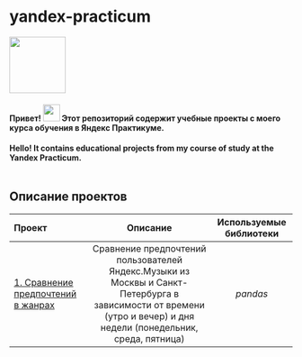 # yandex-practicum

<div id="header" align="left">
  <img src="https://cdn.dribbble.com/users/634508/screenshots/2172083/media/863da86eeaed056444be4fc8b02edcdf.gif" width="100"/> 
  
</div>

<h4> Привет! 
<img src="https://media.giphy.com/media/hvRJCLFzcasrR4ia7z/giphy.gif" width="30px"/>
Этот репозиторий содержит учебные проекты с моего курса обучения в Яндекс Практикуме.
</h4> 

<h4>  
Hello! It contains educational projects from my course of study at the Yandex Practicum. 
</h4>

<img src="https://komarev.com/ghpvc/?username=Ajekmi&style=flat-square&color=blue" alt=""/>

## Описание проектов

| Проект | Описание  | Используемые библиотеки |
| :-------------------- | :---------------------: |:---------------------------:|
| [1. Сравнение предпочтений в жанрах](https://github.com/Ajekmi/yandex-practicum/tree/main/01_Yandex_Music) | Сравнение предпочтений пользователей Яндекс.Музыки из Москвы и Санкт-Петербурга в зависимости от времени (утро и вечер) и дня недели (понедельник, среда, пятница) | *pandas* |

